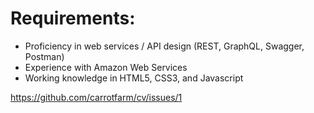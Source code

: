 # Requirements:
- Proficiency in web services / API design (REST, GraphQL, Swagger, Postman)
- Experience with Amazon Web Services
- Working knowledge in HTML5, CSS3, and Javascript

https://github.com/carrotfarm/cv/issues/1


